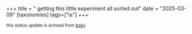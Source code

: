 +++
title = " getting this little experiment all sorted out"
date = "2025-03-09"
[taxonomies]
tags=["is"]
+++

<small>this status update is echoed from [bsky](https://bsky.app/profile/nonmodernist-is.bsky.social/post/3ljyeicksrt23)</small>